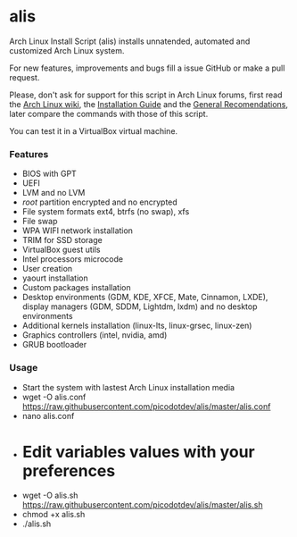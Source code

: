 # alis

Arch Linux Install Script (alis) installs unnatended, automated and customized Arch Linux system.

For new features, improvements and bugs fill a issue GitHub or make a pull request.

Please, don't ask for support for this script in Arch Linux forums, first read
the [Arch Linux wiki](https://wiki.archlinux.org), the [Installation Guide](https://wiki.archlinux.org/index.php/Installation_guide) and the [General
Recomendations](https://wiki.archlinux.org/index.php/General_recommendations), later
compare the commands with those of this script.

You can test it in a VirtualBox virtual machine.

### Features

* BIOS with GPT
* UEFI
* LVM and no LVM
* _root_ partition encrypted and no encrypted
* File system formats ext4, btrfs (no swap), xfs
* File swap
* WPA WIFI network installation
* TRIM for SSD storage
* VirtualBox guest utils
* Intel processors microcode
* User creation
* yaourt installation
* Custom packages installation
* Desktop environments (GDM, KDE, XFCE, Mate, Cinnamon, LXDE), display managers (GDM, SDDM, Lightdm, lxdm) and no desktop environments
* Additional kernels installation (linux-lts, linux-grsec, linux-zen)
* Graphics controllers (intel, nvidia, amd)
* GRUB bootloader

### Usage

* Start the system with lastest Arch Linux installation media
* wget -O alis.conf https://raw.githubusercontent.com/picodotdev/alis/master/alis.conf
* nano alis.conf
* # Edit variables values with your preferences
* wget -O alis.sh https://raw.githubusercontent.com/picodotdev/alis/master/alis.sh
* chmod +x alis.sh
* ./alis.sh
